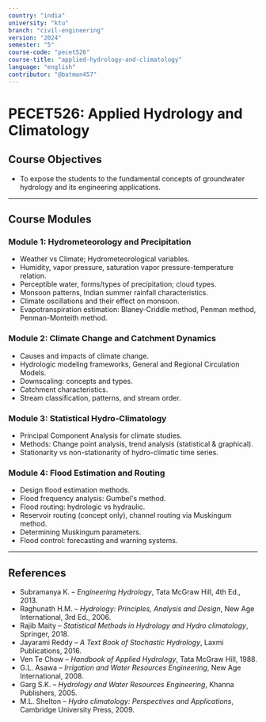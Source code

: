 ```yaml
---
country: "india"
university: "ktu"
branch: "civil-engineering"
version: "2024"
semester: "5"
course-code: "pecet526"
course-title: "applied-hydrology-and-climatology"
language: "english"
contributor: "@batman457"
---
```


# PECET526: Applied Hydrology and Climatology

## Course Objectives
- To expose the students to the fundamental concepts of groundwater hydrology and its engineering applications.

---

## Course Modules

### Module 1: Hydrometeorology and Precipitation
- Weather vs Climate; Hydrometeorological variables.
- Humidity, vapor pressure, saturation vapor pressure-temperature relation.
- Perceptible water, forms/types of precipitation; cloud types.
- Monsoon patterns, Indian summer rainfall characteristics.
- Climate oscillations and their effect on monsoon.
- Evapotranspiration estimation: Blaney-Criddle method, Penman method, Penman-Monteith method.

### Module 2: Climate Change and Catchment Dynamics
- Causes and impacts of climate change.
- Hydrologic modeling frameworks, General and Regional Circulation Models.
- Downscaling: concepts and types.
- Catchment characteristics.
- Stream classification, patterns, and stream order.

### Module 3: Statistical Hydro-Climatology
- Principal Component Analysis for climate studies.
- Methods: Change point analysis, trend analysis (statistical & graphical).
- Stationarity vs non-stationarity of hydro-climatic time series.

### Module 4: Flood Estimation and Routing
- Design flood estimation methods.
- Flood frequency analysis: Gumbel's method.
- Flood routing: hydrologic vs hydraulic.
- Reservoir routing (concept only), channel routing via Muskingum method.
- Determining Muskingum parameters.
- Flood control: forecasting and warning systems.

---

## References

- Subramanya K. – *Engineering Hydrology*, Tata McGraw Hill, 4th Ed., 2013.
- Raghunath H.M. – *Hydrology: Principles, Analysis and Design*, New Age International, 3rd Ed., 2006.
- Rajib Maity – *Statistical Methods in Hydrology and Hydro climatology*, Springer, 2018.
- Jayarami Reddy – *A Text Book of Stochastic Hydrology*, Laxmi Publications, 2016.
- Ven Te Chow – *Handbook of Applied Hydrology*, Tata McGraw Hill, 1988.
- G.L. Asawa – *Irrigation and Water Resources Engineering*, New Age International, 2008.
- Garg S.K. – *Hydrology and Water Resources Engineering*, Khanna Publishers, 2005.
- M.L. Shelton – *Hydro climatology: Perspectives and Applications*, Cambridge University Press, 2009.
